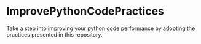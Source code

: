 # ImprovePythonCodePractices
Take a step into improving your python code performance by adopting the practices presented in this repository.
